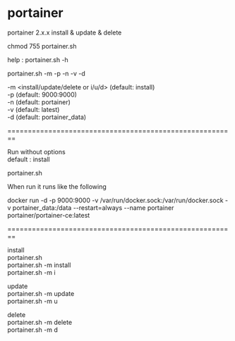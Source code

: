 # portainer
portainer 2.x.x install &amp; update &amp; delete

chmod 755 portainer.sh

help : portainer.sh -h

portainer.sh -m -p -n -v -d

-m <install/update/delete or i/u/d> (default: install)  
-p <Host Port:Guest Port> (default: 9000:9000)  
-n <container name> (default: portainer)  
-v <portainer-ce tags> (default: latest)  
-d <data path> (default: portainer_data)  

========================================================  

Run without options  
default : install

portainer.sh

When run it runs like the following

docker run -d -p 9000:9000 -v /var/run/docker.sock:/var/run/docker.sock -v portainer_data:/data --restart=always --name portainer portainer/portainer-ce:latest  

========================================================

install  
portainer.sh  
portainer.sh -m install  
portainer.sh -m i  

update  
portainer.sh -m update  
portainer.sh -m u  

delete  
portainer.sh -m delete  
portainer.sh -m d  
